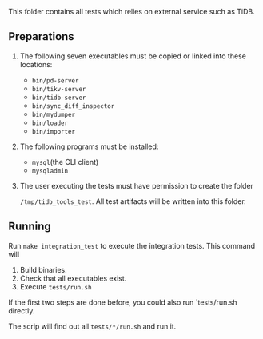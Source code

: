 

This folder contains all tests which relies on external service such as TiDB.

## Preparations

1. The following seven executables must be copied or linked into these locations:

   - `bin/pd-server`
   - `bin/tikv-server`
   - `bin/tidb-server`
   - `bin/sync_diff_inspector`
   - `bin/mydumper`
   - `bin/loader`
   - `bin/importer`

2. The following programs must be installed:

   - `mysql`(the CLI client)
   - `mysqladmin`

3. The user executing the tests must have permission to create the folder

   `/tmp/tidb_tools_test`. All test artifacts will be written into this folder.

## Running

Run `make integration_test` to execute the integration tests. This command will

1. Build binaries.
2. Check that all executables exist.
3. Execute `tests/run.sh`

If the first two steps are done before, you could also run `tests/run.sh directly.

The scrip will find out all `tests/*/run.sh` and run it.
